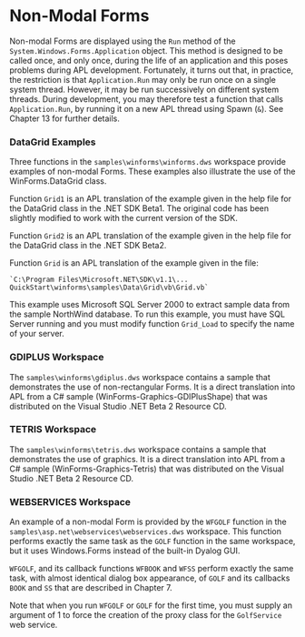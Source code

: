 # Non-Modal Forms

Non-modal Forms are displayed using the `Run` method of the `System.Windows.Forms.Application` object. This method is designed to be called once, and only once, during the life of an application and this poses problems during APL development. Fortunately, it turns out that, in practice, the restriction is that `Application.Run` may only be run once on a single system thread. However, it may be run successively on different system threads. During development, you may therefore test a function that calls `Application.Run`, by running it on a new APL thread using Spawn (`&`). See Chapter 13 for further details.

### DataGrid Examples

Three functions in the `samples\winforms\winforms.dws` workspace provide examples of non-modal Forms. These examples also illustrate the use of the WinForms.DataGrid class.

Function `Grid1` is an APL translation of the example given in the help file for the DataGrid class in the .NET SDK Beta1. The original code has been slightly modified to work with the current version of the SDK.

Function `Grid2` is an APL translation of the example given in the help file for the DataGrid class in the .NET SDK Beta2.

Function `Grid` is an APL translation of the example given in the file:
```apl
`C:\Program Files\Microsoft.NET\SDK\v1.1\...
QuickStart\winforms\samples\Data\Grid\vb\Grid.vb`
```

This example uses Microsoft SQL Server 2000 to extract sample data from the sample NorthWind database. To run this example, you must have SQL Server running and you must modify function `Grid_Load` to specify the name of your server.

### GDIPLUS Workspace

The `samples\winforms\gdiplus.dws` workspace contains a sample that demonstrates the use of non-rectangular Forms. It is a direct translation into APL from a C# sample (WinForms-Graphics-GDIPlusShape) that was distributed on the Visual Studio .NET Beta 2 Resource CD.

### TETRIS Workspace

The `samples\winforms\tetris.dws` workspace contains a sample that demonstrates the use of graphics. It is a direct translation into APL from a C# sample (WinForms-Graphics-Tetris) that was distributed on the Visual Studio .NET Beta 2 Resource CD.

### WEBSERVICES Workspace

An example of a non-modal Form is provided by the `WFGOLF` function in the `samples\asp.net\webservices\webservices.dws` workspace. This function performs exactly the same task as the `GOLF` function in the same workspace, but it uses Windows.Forms instead of the built-in Dyalog GUI.

`WFGOLF`, and its callback functions `WFBOOK` and `WFSS` perform exactly the same task, with almost identical dialog box appearance, of `GOLF` and its callbacks `BOOK` and `SS` that are described in Chapter 7.

Note that when you run `WFGOLF` or `GOLF` for the first time, you must supply an argument of 1 to force the creation of the proxy class for the `GolfService` web service.

